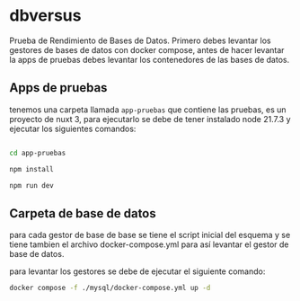 # dbversus
Prueba de Rendimiento de Bases de Datos. Primero debes levantar los gestores de bases de datos con docker compose, antes de hacer levantar la apps de pruebas debes levantar los contenedores de las bases de datos.

## Apps de pruebas
tenemos una carpeta llamada `app-pruebas` que contiene las pruebas, es un proyecto de nuxt 3, para ejecutarlo se debe de tener instalado node 21.7.3 y ejecutar los siguientes comandos:

```bash

cd app-pruebas

npm install

npm run dev

```

## Carpeta de base de datos
para cada gestor de base de base se tiene el script inicial del esquema y se tiene tambien el archivo docker-compose.yml para así levantar el gestor de base de datos.

para levantar los gestores se debe de ejecutar el siguiente comando:

```bash
docker compose -f ./mysql/docker-compose.yml up -d
```